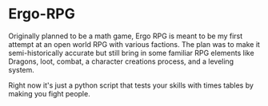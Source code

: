 # Ergo-RPG
Originally planned to be a math game, Ergo RPG is meant to be my first attempt at an open world RPG with various factions.
The plan was to make it semi-historically accurate but still bring in some familiar RPG elements like Dragons, loot, combat, a character creations process, and a leveling system.

Right now it's just a python script that tests your skills with times tables by making you fight people.
